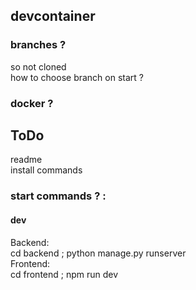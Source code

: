 ## devcontainer  

### branches ?  
  so not cloned  
  how to choose branch on start ?  

### docker ?  

## ToDo
readme  
install commands   

### start commands ? :
#### dev
Backend:  
cd  backend ; python manage.py runserver  
Frontend:  
cd frontend ; npm run dev  

